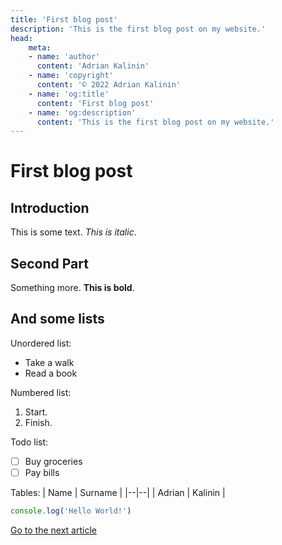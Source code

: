 ```yaml
---
title: 'First blog post'
description: 'This is the first blog post on my website.'
head:
    meta:
    - name: 'author'
      content: 'Adrian Kalinin'
    - name: 'copyright'
      content: '© 2022 Adrian Kalinin'
    - name: 'og:title'
      content: 'First blog post'
    - name: 'og:description'
      content: 'This is the first blog post on my website.'
---
```


# First blog post

## Introduction

This is some text. _This is italic_.

## Second Part

Something more. **This is bold**.

## And some lists

Unordered list:

- Take a walk
- Read a book

Numbered list:

1. Start.
2. Finish.

Todo list:

- [ ] Buy groceries
- [ ] Pay bills

Tables:
| Name | Surname |
|--|--|
| Adrian | Kalinin |

```javascript
console.log('Hello World!')
```

[Go to the next article](/blog/vue-introduction)
